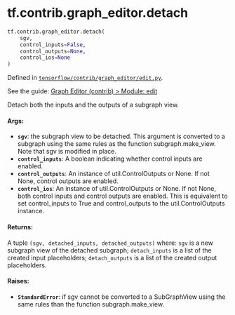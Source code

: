 <div itemscope itemtype="http://developers.google.com/ReferenceObject">
<meta itemprop="name" content="tf.contrib.graph_editor.detach" />
</div>

# tf.contrib.graph_editor.detach

``` python
tf.contrib.graph_editor.detach(
    sgv,
    control_inputs=False,
    control_outputs=None,
    control_ios=None
)
```



Defined in [`tensorflow/contrib/graph_editor/edit.py`](https://www.tensorflow.org/code/tensorflow/contrib/graph_editor/edit.py).

See the guide: [Graph Editor (contrib) > Module: edit](../../../../../api_guides/python/contrib.graph_editor.md#Module_edit)

Detach both the inputs and the outputs of a subgraph view.

#### Args:

* <b>`sgv`</b>: the subgraph view to be detached. This argument is converted to a
    subgraph using the same rules as the function subgraph.make_view.
    Note that sgv is modified in place.
* <b>`control_inputs`</b>: A boolean indicating whether control inputs are enabled.
* <b>`control_outputs`</b>: An instance of util.ControlOutputs or None. If not None,
    control outputs are enabled.
* <b>`control_ios`</b>:  An instance of util.ControlOutputs or None. If not None, both
    control inputs and control outputs are enabled. This is equivalent to set
    control_inputs to True and control_outputs to the util.ControlOutputs
    instance.

#### Returns:

A tuple `(sgv, detached_inputs, detached_outputs)` where:
`sgv` is a new subgraph view of the detached subgraph;
`detach_inputs` is a list of the created input placeholders;
`detach_outputs` is a list of the created output placeholders.

#### Raises:

* <b>`StandardError`</b>: if sgv cannot be converted to a SubGraphView using
    the same rules than the function subgraph.make_view.